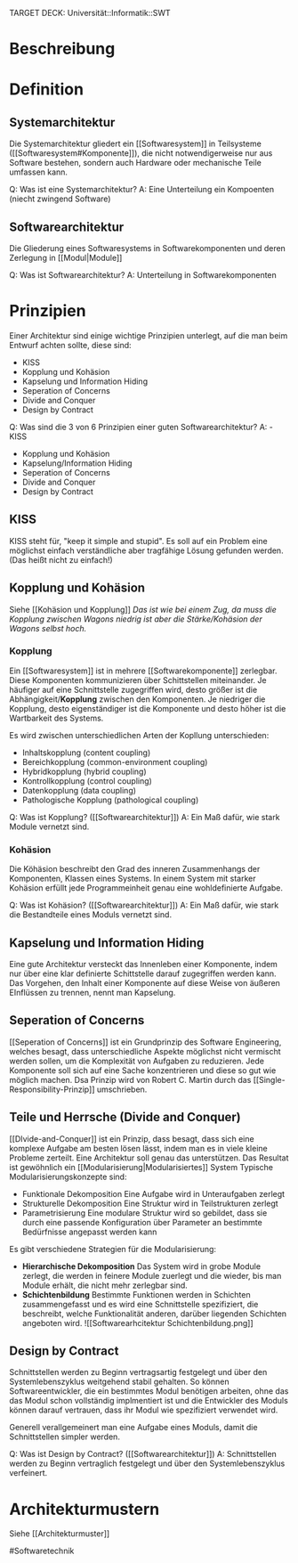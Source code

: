 TARGET DECK: Universität::Informatik::SWT

# Beschreibung

# Definition
## Systemarchitektur
Die Systemarchitektur gliedert ein [[Softwaresystem]] in Teilsysteme ([[Softwaresystem#Komponente]]), die nicht notwendigerweise nur aus Software bestehen, sondern auch Hardware oder mechanische Teile umfassen kann. 

Q: Was ist eine Systemarchitektur?
A: Eine Unterteilung ein Kompoenten (niecht zwingend Software)
<!--ID: 1645543049603-->


## Softwarearchitektur
Die Gliederung eines Softwaresystems in Softwarekomponenten und deren Zerlegung in [[Modul|Module]]

Q: Was ist Softwarearchitektur?
A: Unterteilung in Softwarekomponenten
<!--ID: 1645543049725-->


# Prinzipien
Einer Architektur sind einige wichtige Prinzipien unterlegt, auf die man beim Entwurf achten sollte, diese sind:
- KISS
- Kopplung und Kohäsion
- Kapselung und Information Hiding
- Seperation of Concerns
- Divide and Conquer
- Design by Contract

Q: Was sind die 3 von 6 Prinzipien einer guten Softwarearchitektur?
A: - KISS
- Kopplung und Kohäsion
- Kapselung/Information Hiding
- Seperation of Concerns
- Divide and Conquer
- Design by Contract
<!--ID: 1645543049833-->


## KISS
KISS steht für, "keep it simple and stupid". Es soll auf ein Problem eine möglichst einfach verständliche aber tragfähige Lösung gefunden werden. (Das heißt nicht zu einfach!)

## Kopplung und Kohäsion
Siehe [[Kohäsion und Kopplung]]
*Das ist wie bei einem Zug, da muss die Kopplung zwischen Wagons niedrig ist aber die Stärke/Kohäsion der Wagons selbst hoch.*


### Kopplung
Ein [[Softwaresystem]] ist in mehrere [[Softwarekomponente]] zerlegbar. Diese Komponenten kommunizieren über Schittstellen miteinander. Je häufiger auf eine Schnittstelle zugegriffen wird, desto größer ist die Abhängigkeit/**Kopplung** zwischen den Komponenten.
Je niedriger die Kopplung, desto eigenständiger ist die Komponente und desto höher ist die Wartbarkeit des Systems.

Es wird zwischen unterschiedlichen Arten der Kopllung unterschieden:
- Inhaltskopplung (content coupling)
- Bereichkopplung (common-environment coupling)
- Hybridkopplung (hybrid coupling)
- Kontrollkopplung (control coupling)
- Datenkopplung (data coupling)
- Pathologische Kopplung (pathological coupling)

Q: Was ist Kopplung? ([[Softwarearchitektur]])
A: Ein Maß dafür, wie stark Module vernetzt sind.
<!--ID: 1645260973933-->


### Kohäsion
Die Köhäsion beschreibt den Grad des inneren Zusammenhangs der Komponenten, Klassen eines Systems. In einem System mit starker Kohäsion erfüllt jede Programmeinheit genau eine wohldefinierte Aufgabe.

Q: Was ist Kohäsion? ([[Softwarearchitektur]])
A: Ein Maß dafür, wie stark die Bestandteile eines Moduls vernetzt sind.
<!--ID: 1645260974065-->


## Kapselung und Information Hiding
Eine gute Architektur versteckt das Innenleben einer Komponente, indem nur über eine klar definierte Schittstelle darauf zugegriffen werden kann. Das Vorgehen, den Inhalt einer Komponente auf diese Weise von äußeren EInflüssen zu trennen, nennt man Kapselung.

## Seperation of Concerns
[[Seperation of Concerns]] ist ein Grundprinzip des Software Engineering, welches besagt, dass unterschiedliche Aspekte möglichst nicht vermischt werden sollen, um die Komplexität von Aufgaben zu reduzieren.
Jede Komponente soll sich auf eine Sache konzentrieren und diese so gut wie möglich machen.
Dsa Prinzip wird von Robert C. Martin durch das [[Single-Responsibility-Prinzip]] umschrieben.

## Teile und Herrsche (Divide and Conquer)
[[DIvide-and-Conquer]] ist ein Prinzip, dass besagt, dass sich eine komplexe Aufgabe am besten lösen lässt, indem man es in viele kleine Probleme zerteilt. Eine Architektur soll genau das unterstützen. Das Resultat ist gewöhnlich ein [[Modularisierung|Modularisiertes]] System
Typische Modularisierungskonzepte sind:
- Funktionale Dekomposition
Eine Aufgabe wird in Unteraufgaben zerlegt
- Strukturelle Dekomposition
Eine Struktur wird in Teilstrukturen zerlegt
- Parametrisierung
Eine modulare Struktur wird so gebildet, dass sie durch eine passende Konfiguration über Parameter an bestimmte Bedürfnisse angepasst werden kann

Es gibt verschiedene Strategien für die Modularisierung:
- **Hierarchische Dekomposition**
Das System wird in grobe Module zerlegt, die werden in feinere Module zuerlegt und die wieder, bis man Module erhält, die nicht mehr zerlegbar sind.
- **Schichtenbildung**
Bestimmte Funktionen werden in Schichten zusammengefasst und es wird eine Schnittstelle spezifiziert, die beschreibt, welche Funktionalität anderen, darüber liegenden Schichten angeboten wird. 
![[Softwarearhcitektur Schichtenbildung.png]]

## Design by Contract
Schnittstellen werden zu Beginn vertragsartig festgelegt und über den Systemlebenszyklus weitgehend stabil gehalten.
So können Softwareentwickler, die ein bestimmtes Modul benötigen arbeiten, ohne das das Modul schon vollständig implmentiert ist und die Entwickler des Moduls können darauf vertrauen, dass ihr Modul wie spezifiziert verwendet wird.

Generell verallgemeinert man eine Aufgabe eines Moduls, damit die Schnittstellen simpler werden.

Q: Was ist Design by Contract? ([[Softwarearchitektur]])
A: Schnittstellen werden zu Beginn vertraglich festgelegt und über den Systemlebenszyklus verfeinert.
<!--ID: 1645543049955-->


# Architekturmustern
Siehe [[Architekturmuster]]


#Softwaretechnik 